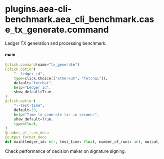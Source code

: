 <a id="plugins.aea-cli-benchmark.aea_cli_benchmark.case_tx_generate.command"></a>

# plugins.aea-cli-benchmark.aea`_`cli`_`benchmark.case`_`tx`_`generate.command

Ledger TX generation and processing benchmark.

<a id="plugins.aea-cli-benchmark.aea_cli_benchmark.case_tx_generate.command.main"></a>

#### main

```python
@click.command(name="tx_generate")
@click.option(
    "--ledger_id",
    type=click.Choice(["ethereum", "fetchai"]),
    default="fetchai",
    help="Ledger id",
    show_default=True,
)
@click.option(
    "--test-time",
    default=30,
    help="Time to generate txs in seconds",
    show_default=True,
    type=float,
)
@number_of_runs_deco
@output_format_deco
def main(ledger_id: str, test_time: float, number_of_runs: int, output_format: str) -> Any
```

Check performance of decision maker on signature signing.

